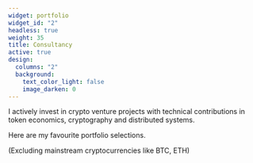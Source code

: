 ```yaml
---
widget: portfolio
widget_id: "2"
headless: true
weight: 35
title: Consultancy
active: true
design:
  columns: "2"
  background:
    text_color_light: false
    image_darken: 0
---
```

I actively invest in crypto venture projects with technical contributions in token economics, cryptography and distributed systems. 

Here are my favourite portfolio selections. 

(Excluding mainstream cryptocurrencies like BTC, ETH)
